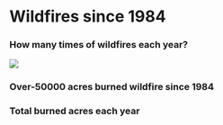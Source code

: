 # Wildfires since 1984

### How many times of wildfires each year?

![](fire1.png)



### Over-50000 acres burned wildfire since 1984








### Total burned acres each year
